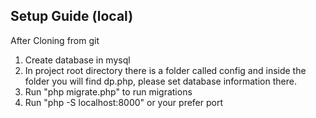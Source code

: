 

## Setup Guide (local)
After Cloning from git 

1. Create database in mysql
2. In project root directory there is a folder called config and inside the folder you will find dp.php, please set database information there.
3. Run "php migrate.php" to run migrations
4. Run "php -S localhost:8000" or your prefer port


